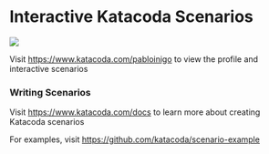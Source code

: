 # Interactive Katacoda Scenarios

[![](http://shields.katacoda.com/katacoda/pabloinigo/count.svg)](https://www.katacoda.com/pabloinigo "Get your profile on Katacoda.com")

Visit https://www.katacoda.com/pabloinigo to view the profile and interactive scenarios

### Writing Scenarios
Visit https://www.katacoda.com/docs to learn more about creating Katacoda scenarios

For examples, visit https://github.com/katacoda/scenario-example
